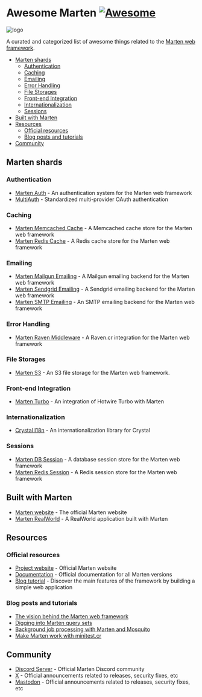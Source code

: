 # Awesome Marten [![Awesome](https://awesome.re/badge-flat.svg)](https://github.com/sindresorhus/awesome)

![logo](https://raw.githubusercontent.com/martenframework/marten/main/docs/static/img/hero.png)

A curated and categorized list of awesome things related to the [Marten web framework](https://martenframework.com).

* [Marten shards](#marten-shards)
  * [Authentication](#authentication)
  * [Caching](#caching)
  * [Emailing](#emailing)
  * [Error Handling](#error-handling)
  * [File Storages](#file-storages)
  * [Front-end Integration](#front-end-integration)
  * [Internationalization](#internationalization)
  * [Sessions](#sessions)
* [Built with Marten](#built-with-marten)
* [Resources](#resources)
  * [Official resources](#official-resources)
  * [Blog posts and tutorials](#blog-posts-and-tutorials)
* [Community](#community)

## Marten shards

### Authentication

* [Marten Auth](https://github.com/martenframework/marten-auth) - An authentication system for the Marten web framework
* [MultiAuth](https://github.com/msa7/multi_auth) - Standardized multi-provider OAuth authentication

### Caching

* [Marten Memcached Cache](https://github.com/martenframework/marten-memcached-cache) - A Memcached cache store for the Marten web framework
* [Marten Redis Cache](https://github.com/martenframework/marten-redis-cache) - A Redis cache store for the Marten web framework

### Emailing

* [Marten Mailgun Emailing](https://github.com/martenframework/marten-mailgun-emailing) - A Mailgun emailing backend for the Marten web framework
* [Marten Sendgrid Emailing](https://github.com/martenframework/marten-sendgrid-emailing) - A Sendgrid emailing backend for the Marten web framework
* [Marten SMTP Emailing](https://github.com/martenframework/marten-smtp-emailing) - An SMTP emailing backend for the Marten web framework

### Error Handling

* [Marten Raven Middleware](https://github.com/ellmetha/marten-raven-middleware) - A Raven.cr integration for the Marten web framework

### File Storages

* [Marten S3](https://github.com/martenframework/marten-s3) - An S3 file storage for the Marten web framework.

### Front-end Integration

* [Marten Turbo](https://github.com/treagod/marten-turbo) - An integration of Hotwire Turbo with Marten

### Internationalization

* [Crystal I18n](https://github.com/crystal-i18n/i18n) - An internationalization library for Crystal

### Sessions

* [Marten DB Session](https://github.com/martenframework/marten-db-session) - A database session store for the Marten web framework
* [Marten Redis Session](https://github.com/martenframework/marten-redis-session) - A Redis session store for the Marten web framework

## Built with Marten

* [Marten website](https://martenframework.com) - The official Marten website
* [Marten RealWorld](https://github.com/martenframework/realworld) - A RealWorld application built with Marten

## Resources

### Official resources

* [Project website](https://martenframework.com) - Official Marten website
* [Documentation](https://martenframework.com/docs) - Official documentation for all Marten versions
* [Blog tutorial](https://martenframework.com/docs/getting-started/tutorial) - Discover the main features of the framework by building a simple web application

### Blog posts and tutorials

* [The vision behind the Marten web framework](https://world.hey.com/morganaubert/the-vision-behind-the-marten-web-framework-907b3031)
* [Digging into Marten query sets](https://dev.to/ellmetha/digging-into-marten-query-sets-3g5l)
* [Background job processing with Marten and Mosquito](https://dev.to/ellmetha/background-job-processing-with-marten-and-mosquito-2i3o)
* [Make Marten work with minitest.cr](https://dev.to/miry/make-marten-web-framework-work-with-minitestcr-49kd)

## Community

* [Discord Server](https://martenframework.com/chat) - Official Marten Discord community
* [X](https://x.com/martenframework) - Official announcements related to releases, security fixes, etc
* [Mastodon](https://indieweb.social/@martenframework) - Official announcements related to releases, security fixes, etc
